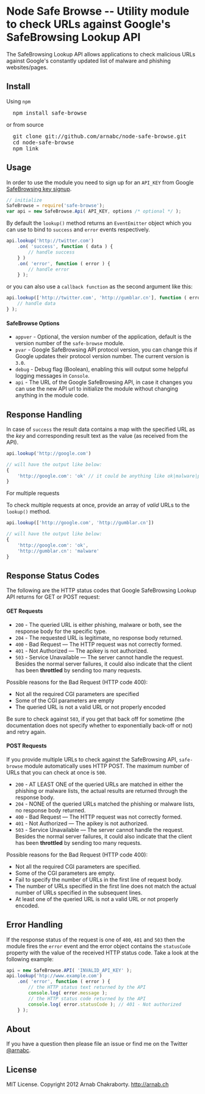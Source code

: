 Node Safe Browse -- Utility module to check URLs against Google's SafeBrowsing Lookup API
================

The SafeBrowsing Lookup API allows applications to check malicious URLs against Google's constantly updated list of malware and phishing websites/pages.


Install
---------

Using `npm`

<pre>
  npm install safe-browse
</pre>

or from source

<pre>
  git clone git://github.com/arnabc/node-safe-browse.git
  cd node-safe-browse
  npm link
</pre>

Usage
----------

In order to use the module you need to sign up for an `API_KEY` from Google [SafeBrowsing key signup](http://www.google.com/safebrowsing/key_signup.html).


```javascript
// initialize
SafeBrowse = require('safe-browse');
var api = new SafeBrowse.Api( API_KEY, options /* optional */ );
```

By default the `lookup()` method returns an `EventEmitter` object which you can use to bind to `success` and `error` events respectively.

```javascript
api.lookup('http://twitter.com')
    .on( 'success', function ( data ) {
	    // handle success
    } )
    .on( 'error', function ( error ) {
	    // handle error
    } );
```

or you can also use a `callback function` as the second argument like this:

```javascript
api.lookup(['http://twitter.com', 'http://gumblar.cn'], function ( error, data ) {
	// handle data
} );
```

#### SafeBrowse Options

* `appver` - Optional, the version number of the application, default is the version number of the `safe-browse` module.
* `pvar` - Google SafeBrowsing API protocol version, you can change this if Google updates their protocol version number. The current version is `3.0`.
* `debug` - Debug flag (Boolean), enabling this will output some helppful logging messages in `Console`.
* `api` - The URL of the Google SafeBrowsing API, in case it changes you can use the new API url to initialize the module without changing anything in the module code.


Response Handling
-----------------

In case of `success` the result data contains a map with the specified URL as the _key_ and corresponding result text as the value (as received from the API).

```javascript
api.lookup('http://google.com')

// will have the output like below:
{
	'http://google.com': 'ok' // it could be anything like ok|malware|phishing|phishing,malware
}
```

For multiple requests

To check multiple requests at once, provide an array of _valid_ URLs to the `lookup()` method.

```javascript
api.lookup(['http://google.com', 'http://gumblar.cn'])

// will have the output like below:
{
	'http://google.com': 'ok',
	'http://gumblar.cn': 'malware'
}
```

Response Status Codes
-----------------

The following are the HTTP status codes that Google SafeBrowsing Lookup API returns for GET or POST request:

#### GET Requests

* `200` - The queried URL is either phishing, malware or both, see the response body for the specific type.
* `204` - The requested URL is legitimate, no response body returned.
* `400` - Bad Request — The HTTP request was not correctly formed.
* `401` - Not Authorized — The apikey is not authorized.
* `503` - Service Unavailable — The server cannot handle the request. Besides the normal server failures, it could also indicate that the client has been **throttled** by sending too many requests.

Possible reasons for the Bad Request (HTTP code 400):

* Not all the required CGI parameters are specified
* Some of the CGI parameters are empty
* The queried URL is not a valid URL or not properly encoded

Be sure to check against `503`, if you get that back off for sometime (the documentation does not specify whether to exponentially back-off or not) and retry again.

#### POST Requests

If you provide multiple URLs to check against the SafeBrowsing API, `safe-browse` module automatically uses HTTP POST. The maximum number of URLs that you can check at once is `500`.

* `200` - AT LEAST ONE of the queried URLs are matched in either the phishing or malware lists, the actual results are returned through the response body.
* `204` - NONE of the queried URLs matched the phishing or malware lists, no response body returned.
* `400` - Bad Request — The HTTP request was not correctly formed.
* `401` - Not Authorized — The apikey is not authorized.
* `503` - Service Unavailable — The server cannot handle the request. Besides the normal server failures, it could also indicate that the client has been **throttled** by sending too many requests.


Possible reasons for the Bad Request (HTTP code 400):

* Not all the required CGI parameters are specified.
* Some of the CGI parameters are empty.
* Fail to specify the number of URLs in the first line of request body.
* The number of URLs specified in the first line does not match the actual number of URLs specified in the subsequent lines.
* At least one of the queried URL is not a valid URL or not properly encoded.


Error Handling
---------------

If the response status of the request is one of `400`, `401` and `503` then the module fires the `error` event and the error object contains the `statusCode` property with the value of the received HTTP status code. Take a look at the following example:

```javascript
api = new SafeBrowse.API( 'INVALID_API_KEY' );
api.lookup('htp://www.example.com')
	.on( 'error', function ( error ) {
		// the HTTP status text returned by the API
		console.log( error.message );
		// the HTTP status code returned by the API
		console.log( error.statusCode ); // 401 - Not authorized
	} );
```

About
-----
If you have a question then please file an issue or find me on the Twitter [@arnabc](http://twitter.com/arnabc).

License
--------

MIT License. Copyright 2012 Arnab Chakraborty. http://arnab.ch
